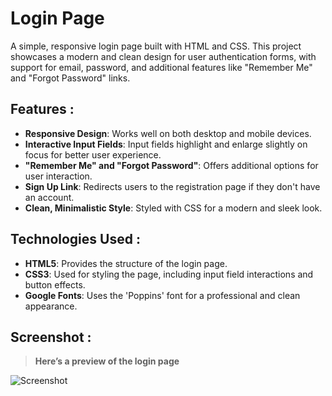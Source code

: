 # Login Page 

A simple, responsive login page built with HTML and CSS. This project showcases a modern and clean design for user authentication forms, with support for email, password, and additional features like "Remember Me" and "Forgot Password" links.


## Features :

- **Responsive Design**: Works well on both desktop and mobile devices.
- **Interactive Input Fields**: Input fields highlight and enlarge slightly on focus for better user experience.
- **"Remember Me" and "Forgot Password"**: Offers additional options for user interaction.
- **Sign Up Link**: Redirects users to the registration page if they don't have an account.
- **Clean, Minimalistic Style**: Styled with CSS for a modern and sleek look.

## Technologies Used :

- **HTML5**: Provides the structure of the login page.
- **CSS3**: Used for styling the page, including input field interactions and button effects.
- **Google Fonts**: Uses the 'Poppins' font for a professional and clean appearance.

## Screenshot :

> **Here’s a preview of the login page**

![Screenshot](https://github.com/user-attachments/assets/3f6fbe48-de3e-43d7-9a9b-8e47fe8791dd)
